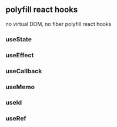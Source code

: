 ## polyfill react hooks

no virtual DOM, no fiber polyfill react hooks

### useState

### useEffect

### useCallback

### useMemo

### useId

### useRef
